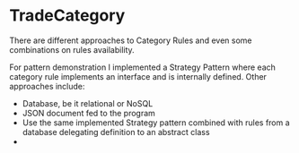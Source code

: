 # TradeCategory

There are different approaches to Category Rules and even some combinations on rules availability.

For pattern demonstration I implemented a Strategy Pattern where each category rule implements an interface and is internally defined.
Other approaches include:

- Database, be it relational or NoSQL
- JSON document fed to the program
- Use the same implemented Strategy pattern combined with rules from a database delegating definition to an abstract class
- 